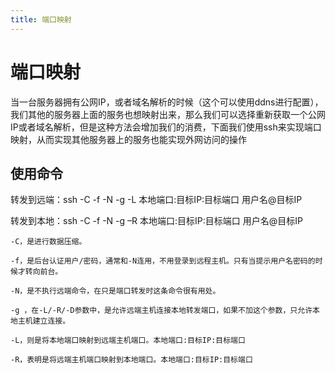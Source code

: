 ```yaml
---
title: 端口映射
---
```

# 端口映射

当一台服务器拥有公网IP，或者域名解析的时候（这个可以使用ddns进行配置），我们其他的服务器上面的服务也想映射出来，那么我们可以选择重新获取一个公网IP或者域名解析，但是这种方法会增加我们的消费，下面我们使用ssh来实现端口映射，从而实现其他服务器上的服务也能实现外网访问的操作

## 使用命令

转发到远端：ssh -C -f -N -g -L 本地端口:目标IP:目标端口 用户名@目标IP

转发到本地：ssh -C -f -N -g –R 本地端口:目标IP:目标端口 用户名@目标IP

```
-C，是进行数据压缩。

-f，是后台认证用户/密码，通常和-N连用，不用登录到远程主机。只有当提示用户名密码的时候才转向前台。

-N，是不执行远端命令，在只是端口转发时这条命令很有用处。

-g ，在-L/-R/-D参数中，是允许远端主机连接本地转发端口，如果不加这个参数，只允许本地主机建立连接。

-L，则是将本地端口映射到远端主机端口。本地端口:目标IP:目标端口

-R，表明是将远端主机端口映射到本地端口。本地端口:目标IP:目标端口
```